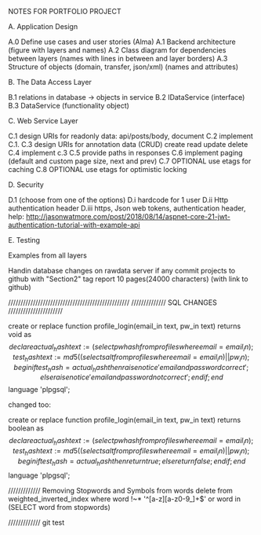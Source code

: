 NOTES FOR PORTFOLIO PROJECT

A. Application Design

A.0 Define use cases and user stories (Alma)
A.1 Backend architecture (figure with layers and names)
A.2 Class diagram for dependencies between layers (names with lines in between and layer borders)
A.3 Structure of objects (domain, transfer, json/xml) (names and attributes)


B. The Data Access Layer

B.1 relations in database -> objects in service
B.2 IDataService (interface)
B.3 DataService (functionality object)


C. Web Service Layer

C.1 design URIs for readonly data: api/posts/body, document
C.2 implement C.1.
C.3 design URIs for annotation data (CRUD) create read update delete
C.4 implement c.3
C.5 provide paths in responses 
C.6 implement paging (default and custom page size, next and prev)
C.7 OPTIONAL use etags for caching
C.8 OPTIONAL use etags for optimistic locking


D. Security

D.1 (choose from one of the options)
D.i hardcode for 1 user
D.ii Http authentication header
D.iii https, Json web tokens, authentication header, 
help: http://jasonwatmore.com/post/2018/08/14/aspnet-core-21-jwt-authentication-tutorial-with-example-api

E. Testing

Examples from all layers


Handin
database changes on rawdata server if any
commit projects to github with "Section2" tag
report 10 pages(24000 characters) (with link to github)

/////////////////////////////////////////////////
////////////// SQL CHANGES //////////////////////

create or replace function profile_login(email_in text, pw_in text)
returns void as $$
declare
actual_hash text := (select pwhash from profiles where email = email_in);
test_hash text := md5((select salt from profiles where email = email_in)||pw_in);
begin
if test_hash = actual_hash then
raise notice 'email and password correct';
else
raise notice 'email and password not correct';
end if;
end $$ language 'plpgsql';

changed too:

create or replace function profile_login(email_in text, pw_in text)
returns boolean as $$
declare
actual_hash text := (select pwhash from profiles where email = email_in);
test_hash text := md5((select salt from profiles where email = email_in)||pw_in);
begin
if test_hash = actual_hash then
return true;
else
return false;
end if;
end $$ language 'plpgsql';

///////////// Removing Stopwords and Symbols from words
delete from weighted_inverted_index
where word !~* '^[a-z][a-z0-9_]+$'
or word in (SELECT word from stopwords)

/////////////
git test

